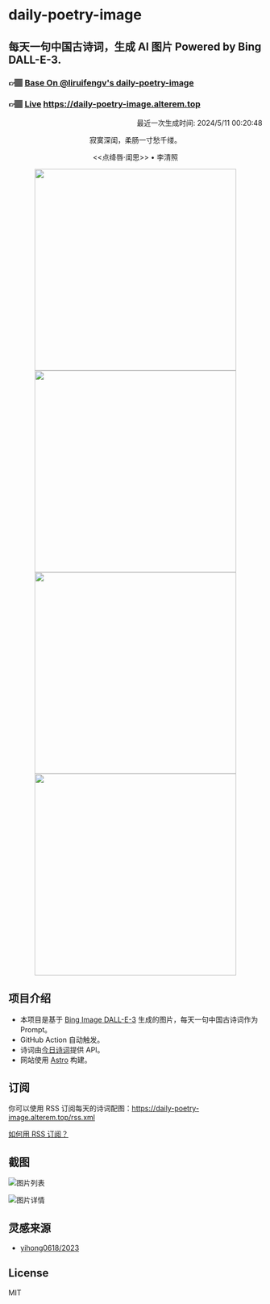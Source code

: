 
# daily-poetry-image

## 每天一句中国古诗词，生成 AI 图片 Powered by Bing DALL-E-3.

### 👉🏽 [Base On @liruifengv's daily-poetry-image](https://github.com/liruifengv/daily-poetry-image)

### 👉🏽 [Live](https://daily-poetry-image.alterem.top/) https://daily-poetry-image.alterem.top

<p align="right">
  最近一次生成时间: 2024/5/11 00:20:48
</p>
<p align="center">
寂寞深闺，柔肠一寸愁千缕。
</p>
<p align="center">
<<点绛唇·闺思>> • 李清照
</p>
<p align="center">
<img src="https://tse1.mm.bing.net/th/id/OIG4.T7dBRc__oID5sjxU23JE" height="400" width="400" />
<img src="https://tse2.mm.bing.net/th/id/OIG4.iJnmu9pc53hwWvuO.5_u" height="400" width="400" />
<img src="https://tse1.mm.bing.net/th/id/OIG4._vhsfBy_7KtQIn4sg.9N" height="400" width="400" />
<img src="https://tse4.mm.bing.net/th/id/OIG4.3hoILZ7GYMOqaDpS3czA" height="400" width="400" />
</p>

## 项目介绍

-   本项目是基于 [Bing Image DALL-E-3](https://www.bing.com/images/create) 生成的图片，每天一句中国古诗词作为 Prompt。
-   GitHub Action 自动触发。
-   诗词由[今日诗词](https://www.jinrishici.com/)提供 API。
-   网站使用 [Astro](https://astro.build) 构建。

## 订阅

你可以使用 RSS 订阅每天的诗词配图：https://daily-poetry-image.alterem.top/rss.xml

[如何用 RSS 订阅？](https://zhuanlan.zhihu.com/p/55026716)

## 截图

![图片列表](./screenshots/Snipaste_2023-12-28_21-00-26.png)

![图片详情](./screenshots/Snipaste_2023-12-28_21-00-53.png)

## 灵感来源

-   [yihong0618/2023](https://github.com/yihong0618/2023)

## License

MIT
